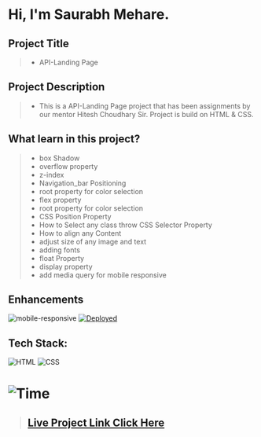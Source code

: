 #  **Hi, I'm Saurabh Mehare.**

## Project Title

> - API-Landing Page

## Project Description

> - This is a API-Landing Page project that has been assignments by our mentor Hitesh Choudhary Sir. Project is build on HTML & CSS.


## What learn in this project?
> - box Shadow
> - overflow property
> - z-index
> - Navigation_bar Positioning
> - root property for color selection
> - flex property
> - root property for color selection
> - CSS Position Property
> - How to Select any class throw CSS Selector Property
> - How to align any Content 
> - adjust size of any image and text
> - adding fonts 
> - float Property 
> - display property 
> - add media query for mobile responsive 



## Enhancements
![mobile-responsive](https://img.shields.io/badge/Mobile%20Responsive-Yes-green)
[![Deployed](https://img.shields.io/badge/Deployed-Yes-green)](https://shopify-alpha-iota.vercel.app/)

## Tech Stack:

![HTML](https://img.shields.io/badge/html-3670A0?style=for-the-badge&logo=html5&logoColor=white)
![CSS](https://img.shields.io/badge/css-03103C?style=for-the-badge&logo=css3&logoColor=white)


# ![Time](https://img.shields.io/badge/Time%20Taken-9hrs-green)



>## **[Live Project Link Click Here ](https://project9-api.netlify.app/)**

